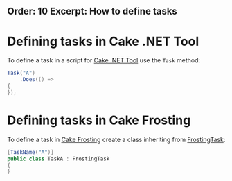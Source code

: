 Order: 10
Excerpt: How to define tasks
---

# Defining tasks in Cake .NET Tool

To define a task in a script for [Cake .NET Tool] use the `Task` method:

```csharp
Task("A")
    .Does(() =>
{
});
```

# Defining tasks in Cake Frosting

To define a task in [Cake Frosting] create a class inheriting from [FrostingTask]:

```csharp
[TaskName("A")]
public class TaskA : FrostingTask
{
}
```

[Cake .NET Tool]: /docs/running-builds/runners/dotnet-tool
[Cake Frosting]: /docs/running-builds/runners/cake-frosting
[FrostingTask]: /api/Cake.Frosting/FrostingTask/